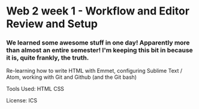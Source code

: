 # Web 2 week 1 - Workflow and Editor Review and Setup
### We learned some awesome stuff in one day! Apparently more than almost an entire semester! I'm keeping this bit in because it is, quite frankly, the truth.

Re-learning how to write HTML with Emmet, configuring Sublime Text / Atom, working with Git and Github (and the Git bash)

Tools Used:
HTML
CSS

License: ICS